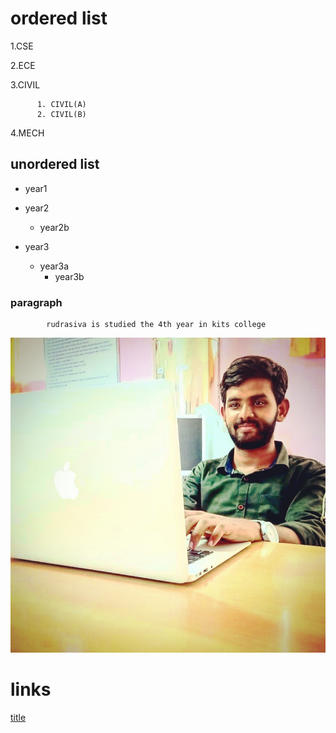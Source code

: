 # ordered list
 1.CSE
 
 2.ECE
 
 3.CIVIL
  
          1. CIVIL(A)
          2. CIVIL(B)
   
4.MECH
    
    
 ## unordered list
 
 - year1
 - year2
   - year2b
         
    
 - year3
   - year3a
     - year3b
          
### paragraph 
    
             
            rudrasiva is studied the 4th year in kits college 
![image](https://github.com/RUDRASIVA/siva/blob/main/IMG_20200325_221216_939.jpg)




# links
 
 [title](https://www.kits.com)
     
            
            
        
   
